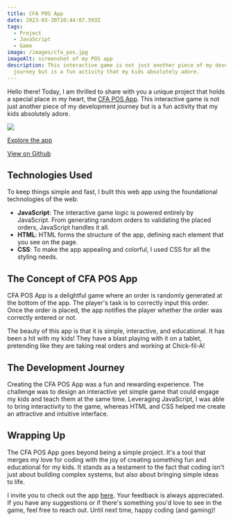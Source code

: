 ```yaml
---
title: CFA POS App
date: 2023-03-30T10:44:07.593Z
tags:
  - Project
  - JavaScript
  - Game
image: /images/cfa_pos.jpg
imageAlt: screenshot of my POS app
description: This interactive game is not just another piece of my development
  journey but is a fun activity that my kids absolutely adore.
---
```

<!--StartFragment-->

Hello there! Today, I am thrilled to share with you a unique project that holds a special place in my heart, the [CFA POS App](https://raylthomas.github.io/CFA_POS/). This interactive game is not just another piece of my development journey but is a fun activity that my kids absolutely adore.

![](https://chat.openai.com/url-to-app-screenshot)

[Explore the app](https://raylthomas.github.io/CFA_POS/)

[View on Github](https://github.com/RayLThomas/CFA_POS)

## Technologies Used

To keep things simple and fast, I built this web app using the foundational technologies of the web:

* **JavaScript**: The interactive game logic is powered entirely by JavaScript. From generating random orders to validating the placed orders, JavaScript handles it all.
* **HTML**: HTML forms the structure of the app, defining each element that you see on the page.
* **CSS**: To make the app appealing and colorful, I used CSS for all the styling needs.

## The Concept of CFA POS App

CFA POS App is a delightful game where an order is randomly generated at the bottom of the app. The player's task is to correctly input this order. Once the order is placed, the app notifies the player whether the order was correctly entered or not.

The beauty of this app is that it is simple, interactive, and educational. It has been a hit with my kids! They have a blast playing with it on a tablet, pretending like they are taking real orders and working at Chick-fil-A!

## The Development Journey

Creating the CFA POS App was a fun and rewarding experience. The challenge was to design an interactive yet simple game that could engage my kids and teach them at the same time. Leveraging JavaScript, I was able to bring interactivity to the game, whereas HTML and CSS helped me create an attractive and intuitive interface.

## Wrapping Up

The CFA POS App goes beyond being a simple project. It's a tool that merges my love for coding with the joy of creating something fun and educational for my kids. It stands as a testament to the fact that coding isn't just about building complex systems, but also about bringing simple ideas to life.

I invite you to check out the app [here](https://raylthomas.github.io/CFA_POS/). Your feedback is always appreciated. If you have any suggestions or if there's something you'd love to see in the game, feel free to reach out. Until next time, happy coding (and gaming)!

<!--EndFragment-->